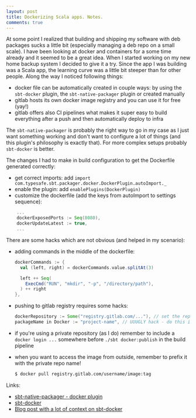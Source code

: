 ```yaml
---
layout: post
title: Dockerizing Scala apps. Notes.
comments: true
---
```


At some point I realized that building and shipping my software with deb packages sucks a little bit (especially managing a deb repo on a small scale). I have been looking at docker and containers for a some time already and it seemed to be a great idea. When I started working on my new home backup system I decided to give it a try. Since the app I was building was a Scala app, the learning curve was a little bit steeper than for other people. Along the way I noticed following things:

* docker file can be automatically created in couple ways: by using the `sbt-docker` plugin, the `sbt-native-packager` plugin or created manually
* gitlab hosts its own docker image registry and you can use it for free (yay!)
* gitlab offers also CI pipelines what makes it super easy to build everything after a push and then automatically deploy to infra

The `sbt-native-packager` is probably the right way to go in my case as I just want something working and don't want to configure a lot of things (and this plugin's philosophy is exactly that). For more complex setups probably `sbt-docker` is better.

The changes I had to make in build configuration to get the Dockerfile generated correctly:

* get correct imports: add `import com.typesafe.sbt.packager.docker.DockerPlugin.autoImport._` 
* enable the plugin: add `enablePlugins(DockerPlugin)`
* customize the dockerfile (add the keys from autoImport to settings sequence):

```scala
    ...
    dockerExposedPorts := Seq(8080),
    dockerUpdateLatest := true,
    ...
```

There are some hacks which are not obvious (and helped in my scenario):

* adding commands in the middle of the dockerfile:

    ```scala
    dockerCommands := {
      val (left, right) = dockerCommands.value.splitAt(3)

      left ++ Seq(
        ExecCmd("RUN", "mkdir", "-p", "/directory/path"),
      ) ++ right
    },
    ```

* pushing to gitlab registry requires some hacks:

    ```scala
    dockerRepository := Some("registry.gitlab.com/..."), // set the repository url
    packageName in Docker := "project-name", // UUUGLY hack - do this if your repo name is different than project name in sbt
    ```

* if you're using a private repository (as I do) remember to include a `docker login ...` somewhere before `./sbt docker:publish` in the build pipeline
* when you want to access the image from outside, remember to prefix it with the private repo name!

    ```bash
    $ docker pull registry.gitlab.com/username/image:tag
    ```

Links:

* [sbt-native-packager - docker plugin](http://www.scala-sbt.org/sbt-native-packager/formats/docker.html)
* [sbt-docker](https://github.com/marcuslonnberg/sbt-docker)
* [Blog post with a lot of context on sbt-docker](http://velvia.github.io/Docker-Scala-Sbt/)
